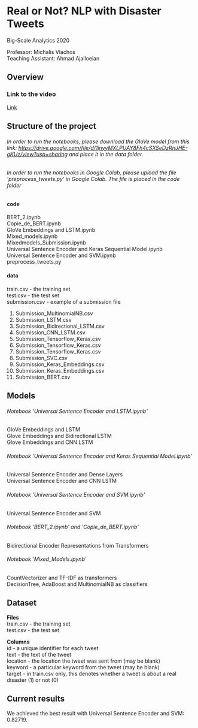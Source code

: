 # Real or Not? NLP with Disaster Tweets

Big-Scale Analytics 2020

Professor: Michalis Vlachos  <br /> 
Teaching Assistant: Ahmad Ajalloeian

## Overview ##
### Link to the video ### 
[Link](https://www.google.com)

## Structure of the project ##
###### In order to run the notebooks, please download the GloVe model from this link: https://drive.google.com/file/d/1jnyyMXLPUAY8Fh4cSXSeDzRnJHE-gKUz/view?usp=sharing and place it in the data folder. ######

###### In order to run the notebooks in Google Colab, please upload the file 'preprocess_tweets.py' in Google Colab. The file is placed in the code folder ######

#### code ####
BERT_2.ipynb <br />
Copie_de_BERT.ipynb <br />
GloVe Embeddings and LSTM.ipynb <br />
Mixed_models.ipynb <br />
Mixedmodels_Submission.ipynb <br /> 
Universal Sentence Encoder and Keras Sequential Model.ipynb <br />
Universal Sentence Encoder and SVM.ipynb <br />
preprocess_tweets.py

#### data ####
train.csv - the training set <br />
test.csv - the test set <br />
submission.csv - example of a submission file <br />
1. Submission_MultinomialNB.csv <br />
2. Submission_LSTM.csv <br />
3. Submission_Bidirectional_LSTM.csv <br />
4. Submission_CNN_LSTM.csv <br />
5. Submission_Tensorflow_Keras.csv <br />
6. Submission_Tensorflow_Keras.csv <br />
7. Submission_Tensorflow_Keras.csv <br />
8. Submission_SVC.csv <br />
9. Submission_Keras_Embeddings.csv <br />
10. Submission_Keras_Embeddings.csv <br />
11. Submission_BERT.csv <br />

## Models ##

###### Notebook 'Universal Sentence Encoder and LSTM.ipynb' ######
GloVe Embeddings and LSTM <br />
Glove Embeddings and Bidirectional LSTM <br />
Glove Embeddings and CNN LSTM <br />

###### Notebook 'Universal Sentence Encoder and Keras Sequential Model.ipynb' ######
Universal Sentence Encoder and Dense Layers <br />
Universal Sentence Encoder and CNN LSTM <br />

###### Notebook 'Universal Sentence Encoder and SVM.ipynb' ######
Universal Sentence Encoder and SVM <br />

###### Notebook 'BERT_2.ipynb' and 'Copie_de_BERT.ipynb' ######
Bidirectional Encoder Representations from Transformers <br /> 


###### Notebook 'Mixed_Models.ipynb' ######
CountVectorizer and TF-IDF as transformers <br />
DecisionTree, AdaBoost and MultinomialNB as classifiers <br /> 

## Dataset ##
**Files** <br />
train.csv - the training set <br />
test.csv - the test set <br />

**Columns** <br />
id - a unique identifier for each tweet <br />
text - the text of the tweet <br />
location - the location the tweet was sent from (may be blank) <br />
keyword - a particular keyword from the tweet (may be blank) <br />
target - in train.csv only, this denotes whether a tweet is about a real disaster (1) or not (0) <br />

## Current results ##
We achieved the best result with Universal Sentence Encoder and SVM: 0.82719. 
